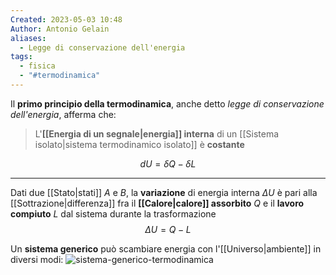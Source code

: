 ```yaml
---
Created: 2023-05-03 10:48
Author: Antonio Gelain
aliases:
  - Legge di conservazione dell'energia
tags:
  - fisica
  - "#termodinamica"
---
```


Il **primo principio della termodinamica**, anche detto *legge di conservazione dell'energia*, afferma che:
> L'**[[Energia di un segnale|energia]] interna** di un [[Sistema isolato|sistema termodinamico isolato]] è **costante**

$$dU = \delta Q - \delta L$$

---

Dati due [[Stato|stati]] $A$ e $B$, la **variazione** di energia interna $\Delta U$ è pari alla [[Sottrazione|differenza]] fra il **[[Calore|calore]] assorbito** $Q$ e il **lavoro compiuto** $L$ dal sistema durante la trasformazione
$$\Delta U = Q - L$$

Un **sistema generico** può scambiare energia con l'[[Universo|ambiente]] in diversi modi:
![sistema-generico-termodinamica](https://upload.wikimedia.org/wikipedia/commons/thumb/6/6f/Convenzione_sui_segni_di_calore_e_lavoro.jpg/400px-Convenzione_sui_segni_di_calore_e_lavoro.jpg)